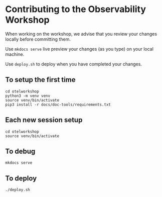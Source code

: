 # Contributing to the Observability Workshop

When working on the workshop, we advise that you review your changes locally before committing them.

Use ```mkdocs serve``` live preview your changes (as you type) on your local machine.

Use ```deploy.sh``` to deploy when you have completed your changes.

## To setup the first time
```
cd otelworkshop
python3 -m venv venv
source venv/bin/activate
pip3 install -r docs/doc-tools/requirements.txt
```

## Each new session setup
```
cd otelworkshop
source venv/bin/activate
```

## To debug
```
mkdocs serve
```

## To deploy
```
./deploy.sh
```
